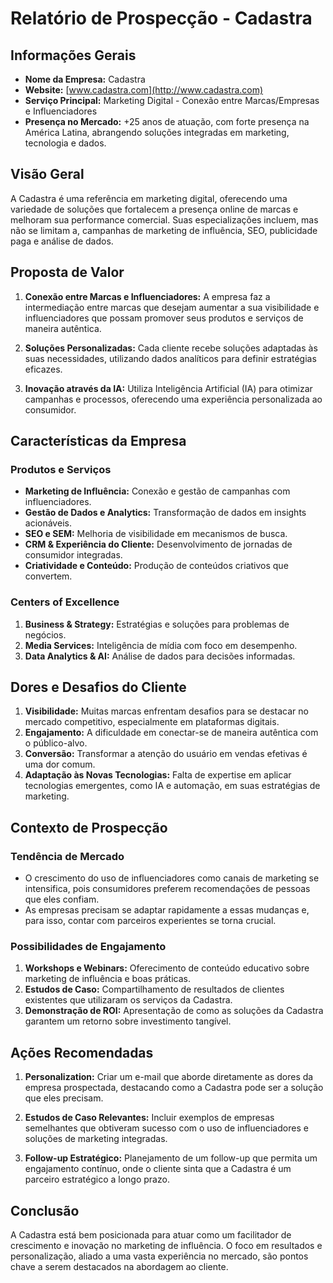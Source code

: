 # Relatório de Prospecção - Cadastra

## Informações Gerais
- **Nome da Empresa:** Cadastra
- **Website:** [www.cadastra.com](http://www.cadastra.com)
- **Serviço Principal:** Marketing Digital - Conexão entre Marcas/Empresas e Influenciadores
- **Presença no Mercado:** +25 anos de atuação, com forte presença na América Latina, abrangendo soluções integradas em marketing, tecnologia e dados.

## Visão Geral

A Cadastra é uma referência em marketing digital, oferecendo uma variedade de soluções que fortalecem a presença online de marcas e melhoram sua performance comercial. Suas especializações incluem, mas não se limitam a, campanhas de marketing de influência, SEO, publicidade paga e análise de dados.

## Proposta de Valor
1. **Conexão entre Marcas e Influenciadores:** A empresa faz a intermediação entre marcas que desejam aumentar a sua visibilidade e influenciadores que possam promover seus produtos e serviços de maneira autêntica.
   
2. **Soluções Personalizadas:** Cada cliente recebe soluções adaptadas às suas necessidades, utilizando dados analíticos para definir estratégias eficazes.

3. **Inovação através da IA:** Utiliza Inteligência Artificial (IA) para otimizar campanhas e processos, oferecendo uma experiência personalizada ao consumidor.

## Características da Empresa
### Produtos e Serviços
- **Marketing de Influência:** Conexão e gestão de campanhas com influenciadores.
- **Gestão de Dados e Analytics:** Transformação de dados em insights acionáveis.
- **SEO e SEM:** Melhoria de visibilidade em mecanismos de busca.
- **CRM & Experiência do Cliente:** Desenvolvimento de jornadas de consumidor integradas.
- **Criatividade e Conteúdo:** Produção de conteúdos criativos que convertem.

### Centers of Excellence
1. **Business & Strategy:** Estratégias e soluções para problemas de negócios.
2. **Media Services:** Inteligência de mídia com foco em desempenho.
3. **Data Analytics & AI:** Análise de dados para decisões informadas.

## Dores e Desafios do Cliente
1. **Visibilidade:** Muitas marcas enfrentam desafios para se destacar no mercado competitivo, especialmente em plataformas digitais.
2. **Engajamento:** A dificuldade em conectar-se de maneira autêntica com o público-alvo.
3. **Conversão:** Transformar a atenção do usuário em vendas efetivas é uma dor comum.
4. **Adaptação às Novas Tecnologias:** Falta de expertise em aplicar tecnologias emergentes, como IA e automação, em suas estratégias de marketing.

## Contexto de Prospecção
### Tendência de Mercado
- O crescimento do uso de influenciadores como canais de marketing se intensifica, pois consumidores preferem recomendações de pessoas que eles confiam.
- As empresas precisam se adaptar rapidamente a essas mudanças e, para isso, contar com parceiros experientes se torna crucial.

### Possibilidades de Engajamento
1. **Workshops e Webinars:** Oferecimento de conteúdo educativo sobre marketing de influência e boas práticas.
2. **Estudos de Caso:** Compartilhamento de resultados de clientes existentes que utilizaram os serviços da Cadastra.
3. **Demonstração de ROI:** Apresentação de como as soluções da Cadastra garantem um retorno sobre investimento tangível.

## Ações Recomendadas
1. **Personalization:** Criar um e-mail que aborde diretamente as dores da empresa prospectada, destacando como a Cadastra pode ser a solução que eles precisam.
  
2. **Estudos de Caso Relevantes:** Incluir exemplos de empresas semelhantes que obtiveram sucesso com o uso de influenciadores e soluções de marketing integradas.
  
3. **Follow-up Estratégico:** Planejamento de um follow-up que permita um engajamento contínuo, onde o cliente sinta que a Cadastra é um parceiro estratégico a longo prazo.

## Conclusão
A Cadastra está bem posicionada para atuar como um facilitador de crescimento e inovação no marketing de influência. O foco em resultados e personalização, aliado a uma vasta experiência no mercado, são pontos chave a serem destacados na abordagem ao cliente.